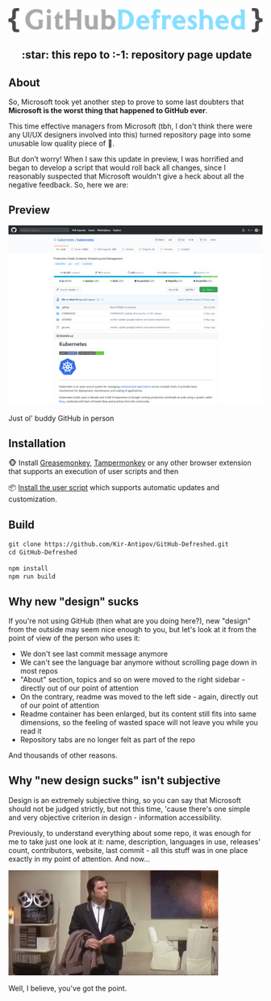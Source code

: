 <p align="center">
  <img alt="githubdefreshed-logo" src="./media/logo.svg" width="550">
</p>
<h2 align="center">&nbsp;:star:&nbsp;this repo to&nbsp;:-1:&nbsp;repository page update</h2>

## About

So, Microsoft took yet another step to prove to some last doubters that **Microsoft is the worst thing that happened to GitHub ever**. 

This time effective managers from Microsoft (tbh, I don't think there were any UI/UX designers involved into this) turned repository page into some unusable low quality piece of :shit:.

But don’t worry! When I saw this update in preview, I was horrified and began to develop a script that would roll back all changes, since I reasonably suspected that Microsoft wouldn't give a heck about all the negative feedback. So, here we are: 

## Preview

![Preview of GitHub Defreshed](./media/preview-0.png)
![Preview of GitHub Defreshed](./media/preview-1.png)

Just ol' buddy GitHub in person

## Installation

🐵 Install [Greasemonkey](https://www.greasespot.net/), [Tampermonkey](https://www.tampermonkey.net/) or any other browser extension that supports an execution of user scripts and then

📦 [Install the user script](https://raw.githubusercontent.com/Kir-Antipov/GitHub-Defreshed/master/build/github-defreshed.user.js) which supports automatic updates and customization.

## Build

```
git clone https://github.com/Kir-Antipov/GitHub-Defreshed.git
cd GitHub-Defreshed

npm install
npm run build
```

## Why new "design" sucks

If you're not using GitHub (then what are you doing here?), new "design" from the outside may seem nice enough to you, but let's look at it from the point of view of the person who uses it:

 - We don't see last commit message anymore
 - We can't see the language bar anymore without scrolling page down in most repos
 - "About" section, topics and so on were moved to the right sidebar - directly out of our point of attention
 - On the contrary, readme was moved to the left side - again, directly out of our point of attention
 - Readme container has been enlarged, but its content still fits into same dimensions, so the feeling of wasted space will not leave you while you read it
 - Repository tabs are no longer felt as part of the repo

And thousands of other reasons.

## Why "new design sucks" isn't subjective

Design is an extremely subjective thing, so you can say that Microsoft should not be judged strictly, but not this time, 'cause there's one simple and very objective criterion in design - information accessibility.

Previously, to understand everything about some repo, it was enough for me to take just one look at it: name, description, languages in use, releases' count, contributors, website, last commit - all this stuff was in one place exactly in my point of attention. And now...

![Where's all info?](./media/vincent.gif)

Well, I believe, you've got the point.